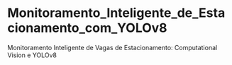 # Monitoramento_Inteligente_de_Estacionamento_com_YOLOv8
Monitoramento Inteligente de Vagas de Estacionamento: Computational Vision e YOLOv8
